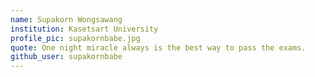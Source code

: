 ```yaml
---
name: Supakorn Wongsawang 
institution: Kasetsart University 
profile_pic: supakornbabe.jpg
quote: One night miracle always is the best way to pass the exams.
github_user: supakornbabe
---
```

